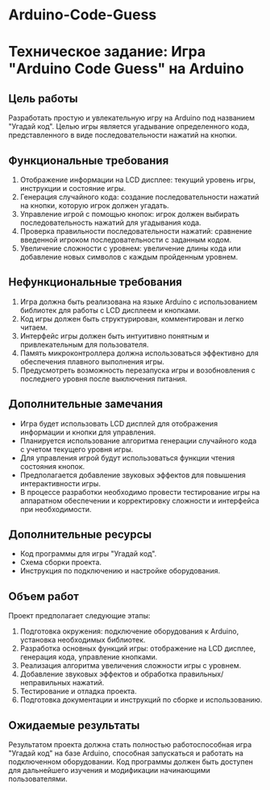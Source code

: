 # Arduino-Code-Guess
# Техническое задание: Игра "Arduino Code Guess" на Arduino

## Цель работы
Разработать простую и увлекательную игру на Arduino под названием "Угадай код". Целью игры является угадывание определенного кода, представленного в виде последовательности нажатий на кнопки.


## Функциональные требования
1. Отображение информации на LCD дисплее: текущий уровень игры, инструкции и состояние игры.
2. Генерация случайного кода: создание последовательности нажатий на кнопки, которую игрок должен угадать.
3. Управление игрой с помощью кнопок: игрок должен выбирать последовательность нажатий для угадывания кода.
4. Проверка правильности последовательности нажатий: сравнение введенной игроком последовательности с заданным кодом.
5. Увеличение сложности с уровнем: увеличение длины кода или добавление новых символов с каждым пройденным уровнем.

## Нефункциональные требования
1. Игра должна быть реализована на языке Arduino с использованием библиотек для работы с LCD дисплеем и кнопками.
2. Код игры должен быть структурирован, комментирован и легко читаем.
3. Интерфейс игры должен быть интуитивно понятным и привлекательным для пользователя.
4. Память микроконтроллера должна использоваться эффективно для обеспечения плавного выполнения игры.
5. Предусмотреть возможность перезапуска игры и возобновления с последнего уровня после выключения питания.

## Дополнительные замечания
- Игра будет использовать LCD дисплей для отображения информации и кнопки для управления.
- Планируется использование алгоритма генерации случайного кода с учетом текущего уровня игры.
- Для управления игрой будут использоваться функции чтения состояния кнопок.
- Предполагается добавление звуковых эффектов для повышения интерактивности игры.
- В процессе разработки необходимо провести тестирование игры на аппаратном обеспечении и корректировку сложности и интерфейса при необходимости.

## Дополнительные ресурсы
- Код программы для игры "Угадай код".
- Схема сборки проекта.
- Инструкция по подключению и настройке оборудования.

## Объем работ
Проект предполагает следующие этапы:
1. Подготовка окружения: подключение оборудования к Arduino, установка необходимых библиотек.
2. Разработка основных функций игры: отображение на LCD дисплее, генерация кода, управление кнопками.
3. Реализация алгоритма увеличения сложности игры с уровнем.
4. Добавление звуковых эффектов и обработка правильных/неправильных нажатий.
5. Тестирование и отладка проекта.
6. Подготовка документации и инструкций по сборке и использованию.

## Ожидаемые результаты
Результатом проекта должна стать полностью работоспособная игра "Угадай код" на базе Arduino, способная запускаться и работать на подключенном оборудовании. Код программы должен быть доступен для дальнейшего изучения и модификации начинающими пользователями.


